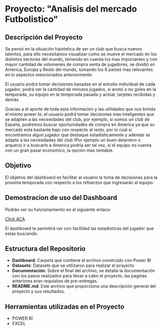 # Proyecto: "Analisis del mercado Futbolistico"

## Descripción del Proyecto
Se pensó en la situación hipotetica de ser un club que busca nuevos talentos, para ello necesitamos visualizar como se mueve el mercado en los distintos sectores del mundo, teniendo en cuenta los mas importantes y con mayor cantidad de volumenes de compra venta de jugadores, se dividió en America, Europa y Resto del mundo, tomando los 8 países mas relevantes en lo aspectos mencionados anteriormente.<p>
El usuario podrá tomar decisiones basadas en el estudio individual de cada jugador, podrá ver la cantidad de minutos jugados, si anotó o no goles en la temporada, su equipo en la temporada pasada y actúal, tarjetas recibidas y demás. <p>
Gracias a el aporte de toda esta informacion y las utilidades que nos brinda el mismo power bi, el usuario podrá tomar decisiones mas inteligentes que se adapten a las necesidades del club, por ejemplo, si somos un club de España, podremos buscar oportunidades de compra en America ya que su mercado esta bastante bajo con respecto al resto, por lo cúal si encontramos algun jugador que destaque estadisticamente y además se adapte a las necesidades del club (Por ejemplo un buen delantero o arquero) ir a buscarlo a America podría ser tal vez, si el equipo no cuenta con un gran pasar economíco, la opción mas rentable.

## Objetivo
El objetivo del dashboard es facilitar al usuario la toma de decisiones para la proxima temporada con respecto a los refuerzos que ingresarán al equipo.

## Demostracion de uso del Dashboard

Podrán ver su funcionamiento en el siguiente enlace:

[Click ACA](#)

El dashboard te permitirá ver con facilidad las estadisticas del jugador que estas buscando.

## Estructura del Repositorio
- **Dashboard**: Carpeta que contiene el archivo construido con Power BI
- **Datasets**: Datasets que se utilizaron para realizar el proyecto
- **Documentación**: Sobre el final del archivo, se detalla la documentación con los pasos realizados para llevar a cabo el proyecto,  las paginas anteriores eran requisitos de pre-entregas.
- **README.md**: Este archivo que proporciona una descripción general del proyecto y sus resultados.

## Herramientas utilizadas en el Proyecto
- POWER BI
- EXCEL
